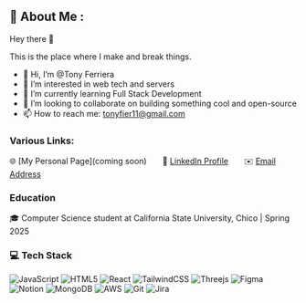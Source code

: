 ## 💫 About Me :
Hey there 👋

This is the place where I make and break things.

- 👋 Hi, I’m @Tony Ferriera
- 👀 I’m interested in web tech and servers
- 🌱 I’m currently learning Full Stack Development 
- 💞️ I’m looking to collaborate on building something cool and open-source
- 📫 How to reach me: tonyfier11@gmail.com

### Various Links:
🌐 [My Personal Page](coming soon) &nbsp; &nbsp; &nbsp;
📎 [LinkedIn Profile](https://www.linkedin.com/in/tony-ferriera/) &nbsp; &nbsp; &nbsp;
✉️ [Email Address](mailto:tonyfier11@gmail.com)

### Education

🎓 Computer Science student at California State University, Chico | Spring 2025

### 💻 Tech Stack
 ![JavaScript](https://img.shields.io/badge/javascript-%23323330.svg?style=for-the-badge&logo=javascript&logoColor=%23F7DF1E) ![HTML5](https://img.shields.io/badge/Python-3776AB?style=for-the-badge&logo=python&logoColor=white)  ![React](https://img.shields.io/badge/vuejs-%2335495e.svg?style=for-the-badge&logo=vuedotjs&logoColor=%234FC08D) ![TailwindCSS](https://img.shields.io/badge/tailwindcss-%2338B2AC.svg?style=for-the-badge&logo=tailwind-css&logoColor=white)  ![Threejs](https://img.shields.io/badge/threejs-black?style=for-the-badge&logo=three.js&logoColor=white)	![Figma](https://img.shields.io/badge/figma-%23F24E1E.svg?style=for-the-badge&logo=figma&logoColor=white) ![Notion](https://img.shields.io/badge/Notion-%23000000.svg?style=for-the-badge&logo=notion&logoColor=white) ![MongoDB](https://img.shields.io/badge/MongoDB-4EA94B?style=for-the-badge&logo=mongodb&logoColor=white) ![AWS](https://img.shields.io/badge/Amazon_AWS-FF9900?style=for-the-badge&logo=amazonaws&logoColor=white) ![Git](https://img.shields.io/badge/GIT-E44C30?style=for-the-badge&logo=git&logoColor=white) ![Jira](https://img.shields.io/badge/Jira-0052CC?style=for-the-badge&logo=Jira&logoColor=white) 

